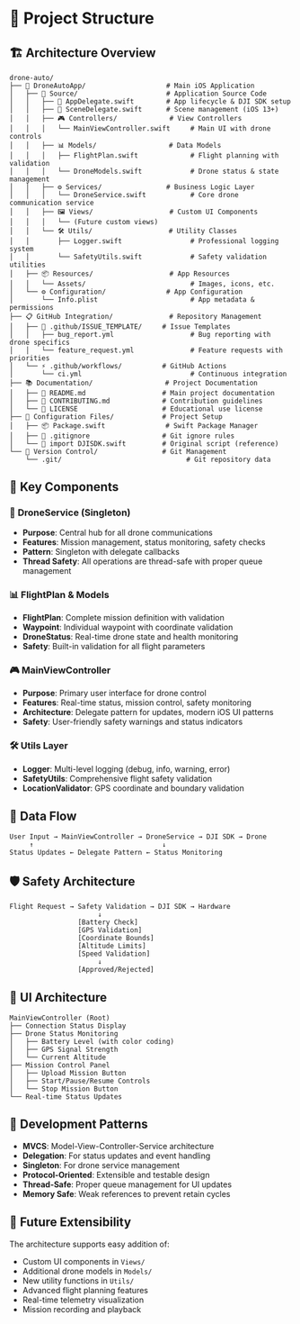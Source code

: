 # 📁 Project Structure

## 🏗️ Architecture Overview

```
drone-auto/
├── 🚁 DroneAutoApp/                    # Main iOS Application
│   ├── 📱 Source/                      # Application Source Code
│   │   ├── 🚀 AppDelegate.swift        # App lifecycle & DJI SDK setup
│   │   ├── 📱 SceneDelegate.swift      # Scene management (iOS 13+)
│   │   ├── 🎮 Controllers/             # View Controllers
│   │   │   └── MainViewController.swift     # Main UI with drone controls
│   │   ├── 📊 Models/                  # Data Models
│   │   │   ├── FlightPlan.swift             # Flight planning with validation
│   │   │   └── DroneModels.swift            # Drone status & state management
│   │   ├── ⚙️ Services/                # Business Logic Layer
│   │   │   └── DroneService.swift           # Core drone communication service
│   │   ├── 🖼️ Views/                   # Custom UI Components
│   │   │   └── (Future custom views)
│   │   └── 🛠️ Utils/                   # Utility Classes
│   │       ├── Logger.swift                 # Professional logging system
│   │       └── SafetyUtils.swift            # Safety validation utilities
│   ├── 📦 Resources/                   # App Resources
│   │   └── Assets/                          # Images, icons, etc.
│   └── ⚙️ Configuration/               # App Configuration
│       └── Info.plist                       # App metadata & permissions
├── 📋 GitHub Integration/              # Repository Management
│   ├── 🐛 .github/ISSUE_TEMPLATE/     # Issue Templates
│   │   ├── bug_report.yml                   # Bug reporting with drone specifics
│   │   └── feature_request.yml              # Feature requests with priorities
│   └── ⚡ .github/workflows/          # GitHub Actions
│       └── ci.yml                           # Continuous integration
├── 📚 Documentation/                  # Project Documentation
│   ├── 📖 README.md                   # Main project documentation
│   ├── 🤝 CONTRIBUTING.md             # Contribution guidelines
│   └── 📄 LICENSE                     # Educational use license
├── 🔧 Configuration Files/            # Project Setup
│   ├── 📦 Package.swift               # Swift Package Manager
│   ├── 🙈 .gitignore                  # Git ignore rules
│   └── 🚁 import DJISDK.swift         # Original script (reference)
└── 🔄 Version Control/                # Git Management
    └── .git/                               # Git repository data
```

## 🎯 Key Components

### 🚁 **DroneService** (Singleton)
- **Purpose**: Central hub for all drone communications
- **Features**: Mission management, status monitoring, safety checks
- **Pattern**: Singleton with delegate callbacks
- **Thread Safety**: All operations are thread-safe with proper queue management

### 📊 **FlightPlan & Models**
- **FlightPlan**: Complete mission definition with validation
- **Waypoint**: Individual waypoint with coordinate validation  
- **DroneStatus**: Real-time drone state and health monitoring
- **Safety**: Built-in validation for all flight parameters

### 🎮 **MainViewController**
- **Purpose**: Primary user interface for drone control
- **Features**: Real-time status, mission control, safety monitoring
- **Architecture**: Delegate pattern for updates, modern iOS UI patterns
- **Safety**: User-friendly safety warnings and status indicators

### 🛠️ **Utils Layer**
- **Logger**: Multi-level logging (debug, info, warning, error)
- **SafetyUtils**: Comprehensive flight safety validation
- **LocationValidator**: GPS coordinate and boundary validation

## 🔄 Data Flow

```
User Input → MainViewController → DroneService → DJI SDK → Drone
     ↑                                ↓
Status Updates ← Delegate Pattern ← Status Monitoring
```

## 🛡️ Safety Architecture

```
Flight Request → Safety Validation → DJI SDK → Hardware
                      ↓
                 [Battery Check]
                 [GPS Validation]  
                 [Coordinate Bounds]
                 [Altitude Limits]
                 [Speed Validation]
                      ↓
                 [Approved/Rejected]
```

## 📱 UI Architecture

```
MainViewController (Root)
├── Connection Status Display
├── Drone Status Monitoring
│   ├── Battery Level (with color coding)
│   ├── GPS Signal Strength
│   └── Current Altitude
├── Mission Control Panel
│   ├── Upload Mission Button
│   ├── Start/Pause/Resume Controls
│   └── Stop Mission Button
└── Real-time Status Updates
```

## 🔧 Development Patterns

- **MVCS**: Model-View-Controller-Service architecture
- **Delegation**: For status updates and event handling  
- **Singleton**: For drone service management
- **Protocol-Oriented**: Extensible and testable design
- **Thread-Safe**: Proper queue management for UI updates
- **Memory Safe**: Weak references to prevent retain cycles

## 🚀 Future Extensibility

The architecture supports easy addition of:
- Custom UI components in `Views/`
- Additional drone models in `Models/`
- New utility functions in `Utils/`
- Advanced flight planning features
- Real-time telemetry visualization
- Mission recording and playback
